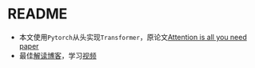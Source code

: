 # README

- 本文使用`Pytorch`从头实现`Transformer`，原论文[Attention is all you need paper](https://arxiv.org/abs/1706.03762)
- 最佳[解读博客](https://peterbloem.nl/blog/transformers)，学习[视频](https://www.youtube.com/watch?v=U0s0f995w14)